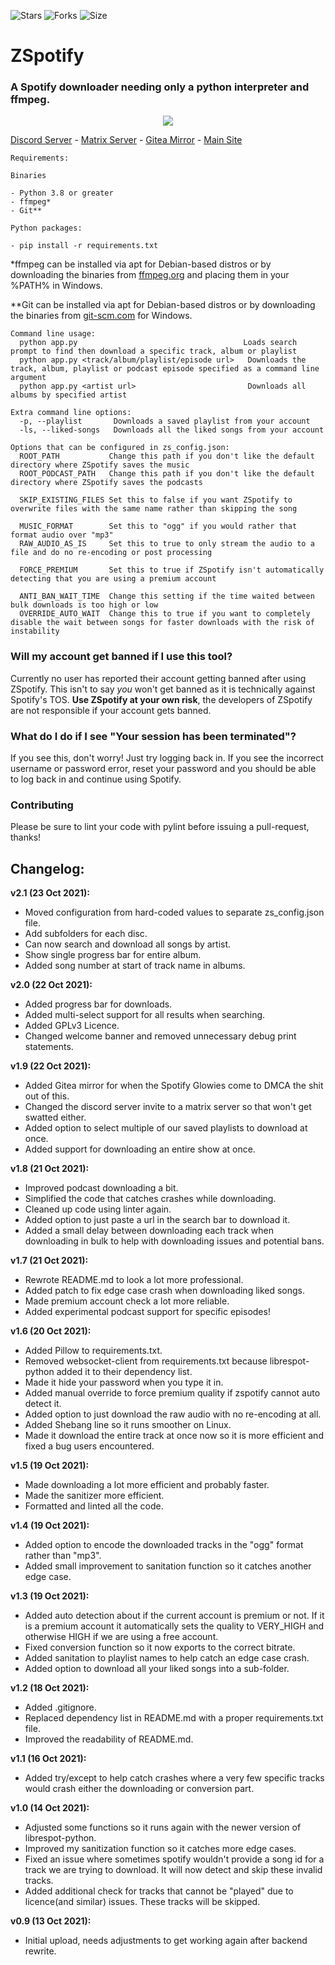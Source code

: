 ![Stars](https://img.shields.io/github/stars/Footsiefat/zspotify.svg)
![Forks](https://img.shields.io/github/forks/Footsiefat/zspotify.svg)
![Size](https://img.shields.io/github/repo-size/Footsiefat/zspotify)
# ZSpotify

### A Spotify downloader needing only a python interpreter and ffmpeg.
<p align="center">
  <img src="https://user-images.githubusercontent.com/12180913/138040605-c9d46e45-3830-4a4b-a7ac-c56bb0d76335.png">
</p>

[Discord Server](https://discord.gg/skVNQKtyFq) - [Matrix Server](https://matrix.to/#/#zspotify:matrix.org) - [Gitea Mirror](https://git.robinsmediateam.dev/Footsiefat/zspotify) - [Main Site](https://footsiefat.github.io/)
```
Requirements:

Binaries

- Python 3.8 or greater
- ffmpeg*
- Git**

Python packages:

- pip install -r requirements.txt

```

\*ffmpeg can be installed via apt for Debian-based distros or by downloading the binaries from [ffmpeg.org](https://ffmpeg.org) and placing them in your %PATH% in Windows.

\*\*Git can be installed via apt for Debian-based distros or by downloading the binaries from [git-scm.com](https://git-scm.com/download/win) for Windows.
```
Command line usage:
  python app.py                                     Loads search prompt to find then download a specific track, album or playlist
  python app.py <track/album/playlist/episode url>   Downloads the track, album, playlist or podcast episode specified as a command line argument
  python app.py <artist url>                         Downloads all albums by specified artist

Extra command line options:
  -p, --playlist       Downloads a saved playlist from your account
  -ls, --liked-songs   Downloads all the liked songs from your account

Options that can be configured in zs_config.json:
  ROOT_PATH           Change this path if you don't like the default directory where ZSpotify saves the music
  ROOT_PODCAST_PATH   Change this path if you don't like the default directory where ZSpotify saves the podcasts

  SKIP_EXISTING_FILES Set this to false if you want ZSpotify to overwrite files with the same name rather than skipping the song

  MUSIC_FORMAT        Set this to "ogg" if you would rather that format audio over "mp3"
  RAW_AUDIO_AS_IS     Set this to true to only stream the audio to a file and do no re-encoding or post processing

  FORCE_PREMIUM       Set this to true if ZSpotify isn't automatically detecting that you are using a premium account

  ANTI_BAN_WAIT_TIME  Change this setting if the time waited between bulk downloads is too high or low
  OVERRIDE_AUTO_WAIT  Change this to true if you want to completely disable the wait between songs for faster downloads with the risk of instability
```
### Will my account get banned if I use this tool?
Currently no user has reported their account getting banned after using ZSpotify.
This isn't to say _you_ won't get banned as it is technically against Spotify's TOS.
**Use ZSpotify at your own risk**, the developers of ZSpotify are not responsible if your account gets banned.

### What do I do if I see "Your session has been terminated"?
If you see this, don't worry! Just try logging back in. If you see the incorrect username or password error, reset your password and you should be able to log back in and continue using Spotify.

### Contributing
Please be sure to lint your code with pylint before issuing a pull-request, thanks!

## **Changelog:**
**v2.1 (23 Oct 2021):**
- Moved configuration from hard-coded values to separate zs_config.json file.
- Add subfolders for each disc.
- Can now search and download all songs by artist.
- Show single progress bar for entire album.
- Added song number at start of track name in albums.

**v2.0 (22 Oct 2021):**
- Added progress bar for downloads.
- Added multi-select support for all results when searching.
- Added GPLv3 Licence.
- Changed welcome banner and removed unnecessary debug print statements.

**v1.9 (22 Oct 2021):**
- Added Gitea mirror for when the Spotify Glowies come to DMCA the shit out of this.
- Changed the discord server invite to a matrix server so that won't get swatted either.
- Added option to select multiple of our saved playlists to download at once.
- Added support for downloading an entire show at once.

**v1.8 (21 Oct 2021):**
- Improved podcast downloading a bit.
- Simplified the code that catches crashes while downloading.
- Cleaned up code using linter again.
- Added option to just paste a url in the search bar to download it.
- Added a small delay between downloading each track when downloading in bulk to help with downloading issues and potential bans.

**v1.7 (21 Oct 2021):**
- Rewrote README.md to look a lot more professional.
- Added patch to fix edge case crash when downloading liked songs.
- Made premium account check a lot more reliable.
- Added experimental podcast support for specific episodes!

**v1.6 (20 Oct 2021):**
- Added Pillow to requirements.txt.
- Removed websocket-client from requirements.txt because librespot-python added it to their dependency list.
- Made it hide your password when you type it in.
- Added manual override to force premium quality if zspotify cannot auto detect it.
- Added option to just download the raw audio with no re-encoding at all.
- Added Shebang line so it runs smoother on Linux.
- Made it download the entire track at once now so it is more efficient and fixed a bug users encountered.

**v1.5 (19 Oct 2021):**
- Made downloading a lot more efficient and probably faster.
- Made the sanitizer more efficient.
- Formatted and linted all the code.

**v1.4 (19 Oct 2021):**
- Added option to encode the downloaded tracks in the "ogg" format rather than "mp3".
- Added small improvement to sanitation function so it catches another edge case.

**v1.3 (19 Oct 2021):**
- Added auto detection about if the current account is premium or not. If it is a premium account it automatically sets the quality to VERY_HIGH and otherwise HIGH if we are using a free account.
- Fixed conversion function so it now exports to the correct bitrate.
- Added sanitation to playlist names to help catch an edge case crash.
- Added option to download all your liked songs into a sub-folder.

**v1.2 (18 Oct 2021):**
- Added .gitignore.
- Replaced dependency list in README.md with a proper requirements.txt file.
- Improved the readability of README.md.

**v1.1 (16 Oct 2021):**
- Added try/except to help catch crashes where a very few specific tracks would crash either the downloading or conversion part.

**v1.0 (14 Oct 2021):**
- Adjusted some functions so it runs again with the newer version of librespot-python.
- Improved my sanitization function so it catches more edge cases.
- Fixed an issue where sometimes spotify wouldn't provide a song id for a track we are trying to download. It will now detect and skip these invalid tracks.
- Added additional check for tracks that cannot be "played" due to licence(and similar) issues. These tracks will be skipped.

**v0.9 (13 Oct 2021):**
- Initial upload, needs adjustments to get working again after backend rewrite.
